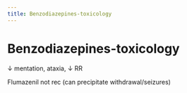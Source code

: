 ```yaml
---
title: Benzodiazepines-toxicology
---
```

# Benzodiazepines-toxicology


↓ mentation, ataxia, ↓ RR

Flumazenil not rec (can precipitate withdrawal/seizures)
